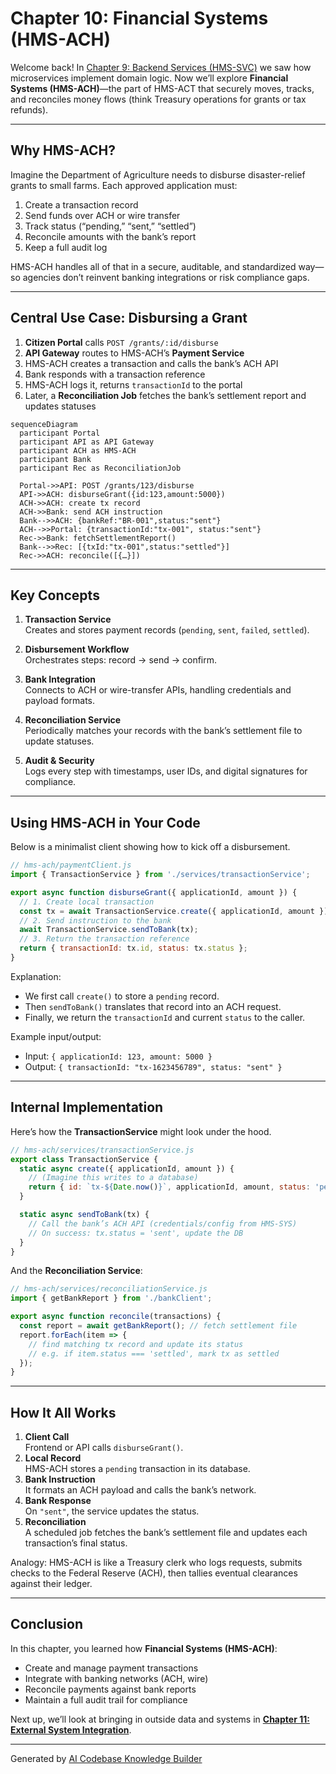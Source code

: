 # Chapter 10: Financial Systems (HMS-ACH)

Welcome back! In [Chapter 9: Backend Services (HMS-SVC)](09_backend_services__hms_svc__.md) we saw how microservices implement domain logic. Now we’ll explore **Financial Systems (HMS-ACH)**—the part of HMS-ACT that securely moves, tracks, and reconciles money flows (think Treasury operations for grants or tax refunds).

---

## Why HMS-ACH?

Imagine the Department of Agriculture needs to disburse disaster-relief grants to small farms. Each approved application must:

1. Create a transaction record  
2. Send funds over ACH or wire transfer  
3. Track status (“pending,” “sent,” “settled”)  
4. Reconcile amounts with the bank’s report  
5. Keep a full audit log  

HMS-ACH handles all of that in a secure, auditable, and standardized way—so agencies don’t reinvent banking integrations or risk compliance gaps.

---

## Central Use Case: Disbursing a Grant

1. **Citizen Portal** calls `POST /grants/:id/disburse`  
2. **API Gateway** routes to HMS-ACH’s **Payment Service**  
3. HMS-ACH creates a transaction and calls the bank’s ACH API  
4. Bank responds with a transaction reference  
5. HMS-ACH logs it, returns `transactionId` to the portal  
6. Later, a **Reconciliation Job** fetches the bank’s settlement report and updates statuses  

```mermaid
sequenceDiagram
  participant Portal
  participant API as API Gateway
  participant ACH as HMS-ACH
  participant Bank
  participant Rec as ReconciliationJob

  Portal->>API: POST /grants/123/disburse
  API->>ACH: disburseGrant({id:123,amount:5000})
  ACH->>ACH: create tx record
  ACH->>Bank: send ACH instruction
  Bank-->>ACH: {bankRef:"BR-001",status:"sent"}
  ACH-->>Portal: {transactionId:"tx-001", status:"sent"}
  Rec->>Bank: fetchSettlementReport()
  Bank-->>Rec: [{txId:"tx-001",status:"settled"}]
  Rec->>ACH: reconcile([{…}])
```

---

## Key Concepts

1. **Transaction Service**  
   Creates and stores payment records (`pending`, `sent`, `failed`, `settled`).

2. **Disbursement Workflow**  
   Orchestrates steps: record → send → confirm.

3. **Bank Integration**  
   Connects to ACH or wire-transfer APIs, handling credentials and payload formats.

4. **Reconciliation Service**  
   Periodically matches your records with the bank’s settlement file to update statuses.

5. **Audit & Security**  
   Logs every step with timestamps, user IDs, and digital signatures for compliance.

---

## Using HMS-ACH in Your Code

Below is a minimalist client showing how to kick off a disbursement.

```js
// hms-ach/paymentClient.js
import { TransactionService } from './services/transactionService';

export async function disburseGrant({ applicationId, amount }) {
  // 1. Create local transaction
  const tx = await TransactionService.create({ applicationId, amount });
  // 2. Send instruction to the bank
  await TransactionService.sendToBank(tx);
  // 3. Return the transaction reference
  return { transactionId: tx.id, status: tx.status };
}
```

Explanation:
- We first call `create()` to store a `pending` record.  
- Then `sendToBank()` translates that record into an ACH request.  
- Finally, we return the `transactionId` and current `status` to the caller.

Example input/output:

- Input: `{ applicationId: 123, amount: 5000 }`  
- Output: `{ transactionId: "tx-1623456789", status: "sent" }`

---

## Internal Implementation

Here’s how the **TransactionService** might look under the hood.

```js
// hms-ach/services/transactionService.js
export class TransactionService {
  static async create({ applicationId, amount }) {
    // (Imagine this writes to a database)
    return { id: `tx-${Date.now()}`, applicationId, amount, status: 'pending' };
  }

  static async sendToBank(tx) {
    // Call the bank’s ACH API (credentials/config from HMS-SYS)
    // On success: tx.status = 'sent', update the DB
  }
}
```

And the **Reconciliation Service**:

```js
// hms-ach/services/reconciliationService.js
import { getBankReport } from './bankClient';

export async function reconcile(transactions) {
  const report = await getBankReport(); // fetch settlement file
  report.forEach(item => {
    // find matching tx record and update its status
    // e.g. if item.status === 'settled', mark tx as settled
  });
}
```

---

## How It All Works

1. **Client Call**  
   Frontend or API calls `disburseGrant()`.  
2. **Local Record**  
   HMS-ACH stores a `pending` transaction in its database.  
3. **Bank Instruction**  
   It formats an ACH payload and calls the bank’s network.  
4. **Bank Response**  
   On `"sent"`, the service updates the status.  
5. **Reconciliation**  
   A scheduled job fetches the bank’s settlement file and updates each transaction’s final status.

Analogy: HMS-ACH is like a Treasury clerk who logs requests, submits checks to the Federal Reserve (ACH), then tallies even­tual clearances against their ledger.

---

## Conclusion

In this chapter, you learned how **Financial Systems (HMS-ACH)**:

- Create and manage payment transactions  
- Integrate with banking networks (ACH, wire)  
- Reconcile payments against bank reports  
- Maintain a full audit trail for compliance  

Next up, we’ll look at bringing in outside data and systems in **[Chapter 11: External System Integration](11_external_system_integration_.md)**.

---

Generated by [AI Codebase Knowledge Builder](https://github.com/The-Pocket/Tutorial-Codebase-Knowledge)